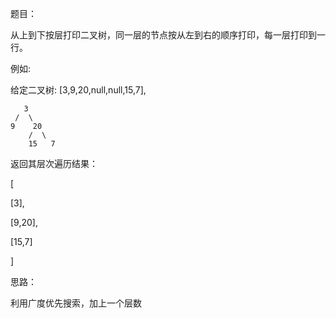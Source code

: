 题目：

从上到下按层打印二叉树，同一层的节点按从左到右的顺序打印，每一层打印到一行。

例如:

给定二叉树: [3,9,20,null,null,15,7],

       3
     /  \
    9    20
        /  \
        15   7
返回其层次遍历结果：

[

[3],

[9,20],

[15,7]

]

思路：

利用广度优先搜索，加上一个层数
